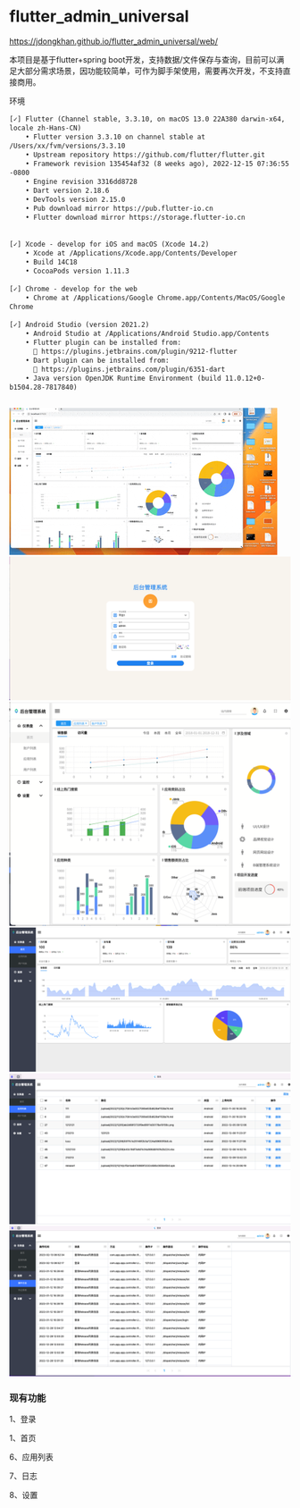# flutter_admin_universal

https://jdongkhan.github.io/flutter_admin_universal/web/

本项目是基于flutter+spring boot开发，支持数据/文件保存与查询，目前可以满足大部分需求场景，因功能较简单，可作为脚手架使用，需要再次开发，不支持直接商用。

环境

```shell
[✓] Flutter (Channel stable, 3.3.10, on macOS 13.0 22A380 darwin-x64, locale zh-Hans-CN)
    • Flutter version 3.3.10 on channel stable at /Users/xx/fvm/versions/3.3.10
    • Upstream repository https://github.com/flutter/flutter.git
    • Framework revision 135454af32 (8 weeks ago), 2022-12-15 07:36:55 -0800
    • Engine revision 3316dd8728
    • Dart version 2.18.6
    • DevTools version 2.15.0
    • Pub download mirror https://pub.flutter-io.cn
    • Flutter download mirror https://storage.flutter-io.cn


[✓] Xcode - develop for iOS and macOS (Xcode 14.2)
    • Xcode at /Applications/Xcode.app/Contents/Developer
    • Build 14C18
    • CocoaPods version 1.11.3

[✓] Chrome - develop for the web
    • Chrome at /Applications/Google Chrome.app/Contents/MacOS/Google Chrome

[✓] Android Studio (version 2021.2)
    • Android Studio at /Applications/Android Studio.app/Contents
    • Flutter plugin can be installed from:
      🔨 https://plugins.jetbrains.com/plugin/9212-flutter
    • Dart plugin can be installed from:
      🔨 https://plugins.jetbrains.com/plugin/6351-dart
    • Java version OpenJDK Runtime Environment (build 11.0.12+0-b1504.28-7817840)


```

![demo png](6.gif "demo")
![demo png](1.png "demo")
![demo png](5.png "demo")
![demo png](2.png "demo")
![demo png](3.png "demo")
![demo png](4.png "demo")


### 现有功能

1、登录

1、首页 

6、应用列表

7、日志

8、设置
